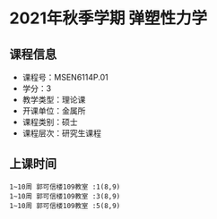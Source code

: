 # 2021年秋季学期 弹塑性力学 






## 课程信息

- 课程号：MSEN6114P.01
- 学分：3
- 教学类型：理论课
- 开课单位：金属所
- 课程类别：硕士
- 课程层次：研究生课程

## 上课时间

```
1~10周 郭可信楼109教室 :1(8,9)
1~10周 郭可信楼109教室 :3(8,9)
1~10周 郭可信楼109教室 :5(8,9)
```

